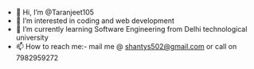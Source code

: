 - 👋 Hi, I’m @Taranjeet105
- 👀 I’m interested in coding and web development
- 🌱 I’m currently learning Software Engineering from Delhi technological university
- 📫 How to reach me:- mail me @ shantys502@gmail.com or call on 7982959272

<!---
Taranjeet105/Taranjeet105 is a ✨ special ✨ repository because its `README.md` (this file) appears on your GitHub profile.
You can click the Preview link to take a look at your changes.
--->
